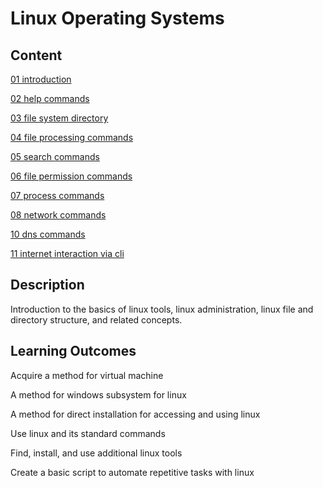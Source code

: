 # Linux Operating Systems

##  Content

[01 introduction](./notes/01-introduction.md)

[02 help commands](./notes/02-help-commands.md)

[03 file system directory](./notes/03-file-system-directory.md)

[04 file processing commands](./notes/04-file-processing-commands.md)

[05 search commands](./notes/05-search-commands.md)

[06 file permission commands](./notes/06-file-permission-commands.md)

[07 process commands](./notes/07-process-commands.md)

[08 network commands](./notes/08-network-commands.md)

[10 dns commands](./notes/10-dns-commands.md)

[11 internet interaction via cli](./notes/11-internet.md)

##  Description

Introduction to the basics of linux tools, linux administration, linux file and directory structure, and related concepts.

##  Learning Outcomes

Acquire a method for virtual machine

A method for windows subsystem for linux

A method for direct installation for accessing and using linux

Use linux and its standard commands

Find, install, and use additional linux tools

Create a basic script to automate repetitive tasks with linux
